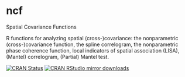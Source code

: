 # ncf

Spatial Covariance Functions

R functions for analyzing spatial (cross-)covariance: the nonparametric (cross-)covariance function, the spline correlogram, the nonparametric phase coherence function, local indicators of spatial association (LISA), (Mantel) correlogram, (Partial) Mantel test.

[![CRAN Status](https://www.r-pkg.org/badges/version/ncf)](https://cran.r-project.org/package=ncf)
[![CRAN RStudio mirror downloads](https://cranlogs.r-pkg.org/badges/ncf)](https://www.r-pkg.org/pkg/ncf)
